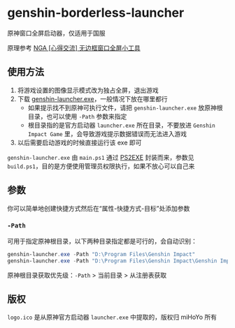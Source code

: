 # genshin-borderless-launcher

原神窗口全屏启动器，仅适用于国服

原理参考 [NGA [心得交流] 无边框窗口全屏小工具](https://bbs.nga.cn/read.php?tid=23375756)

## 使用方法

1. 将游戏设置的图像显示模式改为独占全屏，退出游戏
2. 下载 [genshin-launcher.exe](https://github.com/Tsuk1ko/genshin-borderless-launcher/releases/latest/download/genshin-launcher.exe)，一般情况下放在哪里都行  
   - 如果提示找不到原神可执行文件，请把 `genshin-launcher.exe` 放原神根目录，也可以使用 `-Path` 参数来指定
   - 根目录指的是官方启动器 `launcher.exe` 所在目录，不要放进 `Genshin Impact Game` 里，会导致游戏提示数据错误而无法进入游戏
3. 以后需要启动游戏的时候直接运行该 exe 即可

`genshin-launcher.exe` 由 `main.ps1` 通过 [PS2EXE](https://github.com/MScholtes/TechNet-Gallery/tree/master/PS2EXE-GUI) 封装而来，参数见 `build.ps1`，目的是方便使用管理员权限执行，如果不放心可以自己来

## 参数

你可以简单地创建快捷方式然后在“属性-快捷方式-目标”处添加参数

### `-Path`

可用于指定原神根目录，以下两种目录指定都是可行的，会自动识别：

```powershell
genshin-launcher.exe -Path "D:\Program Files\Genshin Impact"
genshin-launcher.exe -Path "D:\Program Files\Genshin Impact\Genshin Impact Game"
```

原神根目录获取优先级：`-Path` > 当前目录 > 从注册表获取

## 版权

`logo.ico` 是从原神官方启动器 `launcher.exe` 中提取的，版权归 miHoYo 所有
